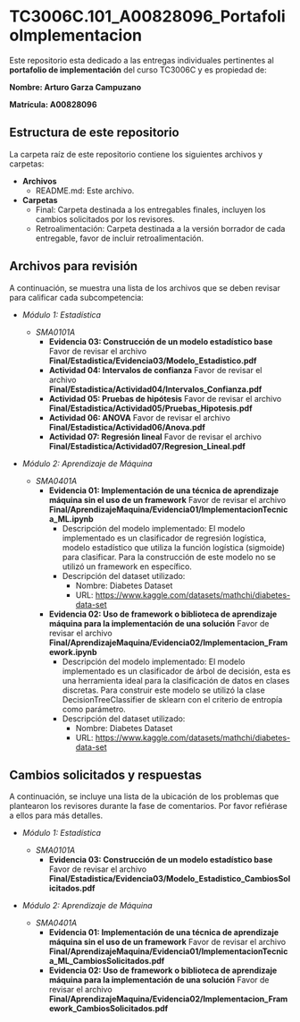 # TC3006C.101_A00828096_PortafolioImplementacion

Este repositorio esta dedicado a las entregas individuales pertinentes al **portafolio de implementación** del curso TC3006C y es propiedad de:

**Nombre: Arturo Garza Campuzano**

**Matrícula: A00828096**

## Estructura de este repositorio

La carpeta raíz de este repositorio contiene los siguientes archivos y carpetas:

- **Archivos**
  - README.md: Este archivo.
- **Carpetas**
  - Final: Carpeta destinada a los entregables finales, incluyen los cambios solicitados por los revisores.
  - Retroalimentación: Carpeta destinada a la versión borrador de cada entregable, favor de incluir retroalimentación.

## Archivos para revisión

A continuación, se muestra una lista de los archivos que se deben revisar para calificar cada subcompetencia:

- *Módulo 1: Estadística*
  - *SMA0101A*
    - **Evidencia 03: Construcción de un modelo estadístico base** Favor de revisar el archivo **Final/Estadistica/Evidencia03/Modelo_Estadistico.pdf**
    - **Actividad 04: Intervalos de confianza** Favor de revisar el archivo **Final/Estadistica/Actividad04/Intervalos_Confianza.pdf**
    - **Actividad 05: Pruebas de hipótesis** Favor de revisar el archivo **Final/Estadistica/Actividad05/Pruebas_Hipotesis.pdf**
    - **Actividad 06: ANOVA** Favor de revisar el archivo **Final/Estadistica/Actividad06/Anova.pdf**
    - **Actividad 07: Regresión lineal** Favor de revisar el archivo **Final/Estadistica/Actividad07/Regresion_Lineal.pdf**

- *Módulo 2: Aprendizaje de Máquina*
  - *SMA0401A*
    - **Evidencia 01: Implementación de una técnica de aprendizaje máquina sin el uso de un framework** Favor de revisar el archivo **Final/AprendizajeMaquina/Evidencia01/ImplementacionTecnica_ML.ipynb**
        - Descripción del modelo implementado: El modelo implementado es un clasificador de regresión logística, modelo estadístico que utiliza la función logística (sigmoide) para clasificar. Para la construcción de este modelo no se utilizó un framework en específico. 
        - Descripción del dataset utilizado:
            - Nombre: Diabetes Dataset
            - URL: https://www.kaggle.com/datasets/mathchi/diabetes-data-set
    - **Evidencia 02: Uso de framework o biblioteca de aprendizaje máquina para la implementación de una solución** Favor de revisar el archivo **Final/AprendizajeMaquina/Evidencia02/Implementacion_Framework.ipynb**
        - Descripción del modelo implementado: El modelo implementado es un clasificador de árbol de decisión, esta es una herramienta ideal para la clasificación de datos en clases discretas. Para construir este modelo se utilizó la clase DecisionTreeClassifier de sklearn con el criterio de entropía como parámetro.
        - Descripción del dataset utilizado:
            - Nombre: Diabetes Dataset
            - URL: https://www.kaggle.com/datasets/mathchi/diabetes-data-set

## Cambios solicitados y respuestas

A continuación, se incluye una lista de la ubicación de los problemas que plantearon los revisores durante la fase de comentarios. Por favor refiérase a ellos para más detalles.

- *Módulo 1: Estadística*
  - *SMA0101A*
    - **Evidencia 03: Construcción de un modelo estadístico base** Favor de revisar el archivo **Final/Estadistica/Evidencia03/Modelo_Estadistico_CambiosSolicitados.pdf**

- *Módulo 2: Aprendizaje de Máquina*
  - *SMA0401A*
    - **Evidencia 01: Implementación de una técnica de aprendizaje máquina sin el uso de un framework** Favor de revisar el archivo **Final/AprendizajeMaquina/Evidencia01/ImplementacionTecnica_ML_CambiosSolicitados.pdf**
    - **Evidencia 02: Uso de framework o biblioteca de aprendizaje máquina para la implementación de una solución** Favor de revisar el archivo **Final/AprendizajeMaquina/Evidencia02/Implementacion_Framework_CambiosSolicitados.pdf**


